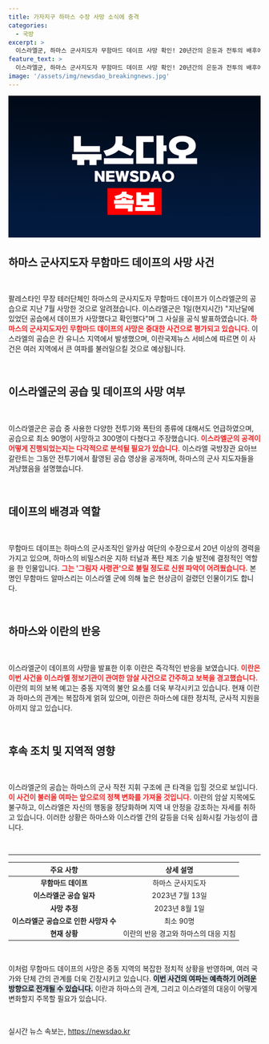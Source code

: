 ```yaml
---
title: 가자지구 하마스 수장 사망 소식에 충격
categories:
  - 국방
excerpt: >
  이스라엘군, 하마스 군사지도자 무함마드 데이프 사망 확인! 20년간의 은둔과 전투의 배후에서 사라진 그림자가 남긴 후유증은? 이란은 보복을 예고하며 긴장감이 극에 달하고 있다.
feature_text: >
  이스라엘군, 하마스 군사지도자 무함마드 데이프 사망 확인! 20년간의 은둔과 전투의 배후에서 사라진 그림자가 남긴 후유증은? 이란은 보복을 예고하며 긴장감이 극에 달하고 있다.
image: '/assets/img/newsdao_breakingnews.jpg'
---
```


<p><img src="/assets/img/newsdao_breakingnews.jpg" alt="pcversion 속보" /></p>

<h2 data-ke-size="size26">하마스 군사지도자 무함마드 데이프의 사망 사건</h2>

<p data-ke-size="size16">&nbsp;</p>

<p>팔레스타인 무장 테러단체인 하마스의 군사지도자 무함마드 데이프가 이스라엘군의 공습으로 지난 7월 사망한 것으로 알려졌습니다. 이스라엘군은 1일(현지시간) "지난달에 있었던 공습에서 데이프가 사망했다고 확인했다"며 그 사실을 공식 발표하였습니다. <b><span style="color: #ee2323;">하마스의 군사지도자인 무함마드 데이프의 사망은 중대한 사건으로 평가되고 있습니다.</span></b> 이스라엘의 공습은 칸 유니스 지역에서 발생했으며, 이란국제뉴스 서비스에 따르면 이 사건은 여러 지역에서 큰 여파를 불러일으킬 것으로 예상됩니다. </p>

<p data-ke-size="size16">&nbsp;</p>

<h2 data-ke-size="size26">이스라엘군의 공습 및 데이프의 사망 여부</h2>

<p data-ke-size="size16">&nbsp;</p>

<p>이스라엘군은 공습 중 사용한 다양한 전투기와 폭탄의 종류에 대해서도 언급하였으며, 공습으로 최소 90명이 사망하고 300명이 다쳤다고 주장했습니다. <b><span style="color: #ee2323;">이스라엘군의 공격이 어떻게 진행되었는지는 다각적으로 분석될 필요가 있습니다.</span></b> 이스라엘 국방장관 요아브 갈란트는 그동안 전투기에서 촬영된 공습 영상을 공개하며, 하마스의 군사 지도자들을 겨냥했음을 설명했습니다. </p>

<p data-ke-size="size16">&nbsp;</p>

<h2 data-ke-size="size26">데이프의 배경과 역할</h2>

<p data-ke-size="size16">&nbsp;</p>

<p>무함마드 데이프는 하마스의 군사조직인 알카삼 여단의 수장으로서 20년 이상의 경력을 가지고 있으며, 하마스의 비밀스러운 지하 터널과 폭탄 제조 기술 발전에 결정적인 역할을 한 인물입니다. <b><span style="color: #ee2323;">그는 '그림자 사령관'으로 불릴 정도로 신원 파악이 어려웠습니다.</span></b> 본명인 무함마드 알마스리는 이스라엘 군에 의해 높은 현상금이 걸렸던 인물이기도 합니다. </p>

<p data-ke-size="size16">&nbsp;</p>

<h2 data-ke-size="size26">하마스와 이란의 반응</h2>

<p data-ke-size="size16">&nbsp;</p>

<p>이스라엘군이 데이프의 사망을 발표한 이후 이란은 즉각적인 반응을 보였습니다. <b><span style="color: #ee2323;">이란은 이번 사건을 이스라엘 정보기관이 관여한 암살 사건으로 간주하고 보복을 경고했습니다.</span></b> 이란의 피의 보복 예고는 중동 지역의 불안 요소를 더욱 부각시키고 있습니다. 현재 이란과 하마스의 관계는 복잡하게 얽혀 있으며, 이란은 하마스에 대한 정치적, 군사적 지원을 아끼지 않고 있습니다. </p>

<p data-ke-size="size16">&nbsp;</p>

<h2 data-ke-size="size26">후속 조치 및 지역적 영향</h2>

<p data-ke-size="size16">&nbsp;</p>

<p>이스라엘군의 공습는 하마스의 군사 작전 지휘 구조에 큰 타격을 입힐 것으로 보입니다. <b><span style="color: #ee2323;">이 사건이 불러올 여파는 앞으로의 정책 변화를 가져올 것입니다.</span></b> 이란의 암살 지목에도 불구하고, 이스라엘은 자신의 행동을 정당화하며 지역 내 안정을 강조하는 자세를 취하고 있습니다. 이러한 상황은 하마스와 이스라엘 간의 갈등을 더욱 심화시킬 가능성이 큽니다. </p>

<p data-ke-size="size16">&nbsp;</p>

<hr>

<table style="width: 100%; border-collapse: collapse;">
  <thead>
    <tr>
      <th style="text-align: center;">주요 사항</th>
      <th style="text-align: center;">상세 설명</th>
    </tr>
  </thead>
  <tbody>
    <tr>
      <td style="text-align: center; height: 17px;"><b>무함마드 데이프</b></td>
      <td style="text-align: center; height: 17px;">하마스 군사지도자</td>
    </tr>
    <tr>
      <td style="text-align: center; height: 17px;"><b>이스라엘군 공습 일자</b></td>
      <td style="text-align: center; height: 17px;">2023년 7월 13일</td>
    </tr>
    <tr>
      <td style="text-align: center; height: 17px;"><b>사망 추정</b></td>
      <td style="text-align: center; height: 17px;">2023년 8월 1일</td>
    </tr>
    <tr>
      <td style="text-align: center; height: 17px;"><b>이스라엘군 공습으로 인한 사망자 수</b></td>
      <td style="text-align: center; height: 17px;">최소 90명</td>
    </tr>
    <tr>
      <td style="text-align: center; height: 17px;"><b>현재 상황</b></td>
      <td style="text-align: center; height: 17px;">이란의 반응 경고와 하마스의 대응 지침</td>
    </tr>
  </tbody>
</table>

<p data-ke-size="size16">&nbsp;</p>

<p>이처럼 무함마드 데이프의 사망은 중동 지역의 복잡한 정치적 상황을 반영하며, 여러 국가와 단체 간의 관계를 더욱 긴장시키고 있습니다. <b><span style="background-color: #21538527;">이번 사건의 여파는 예측하기 어려운 방향으로 전개될 수 있습니다.</span></b> 이란과 하마스의 관계, 그리고 이스라엘의 대응이 어떻게 변화할지 주목할 필요가 있습니다. </p>

<p data-ke-size="size16">&nbsp;</p>
실시간 뉴스 속보는, <a href="https://newsdao.kr" rel="dofollow">https://newsdao.kr</a>


